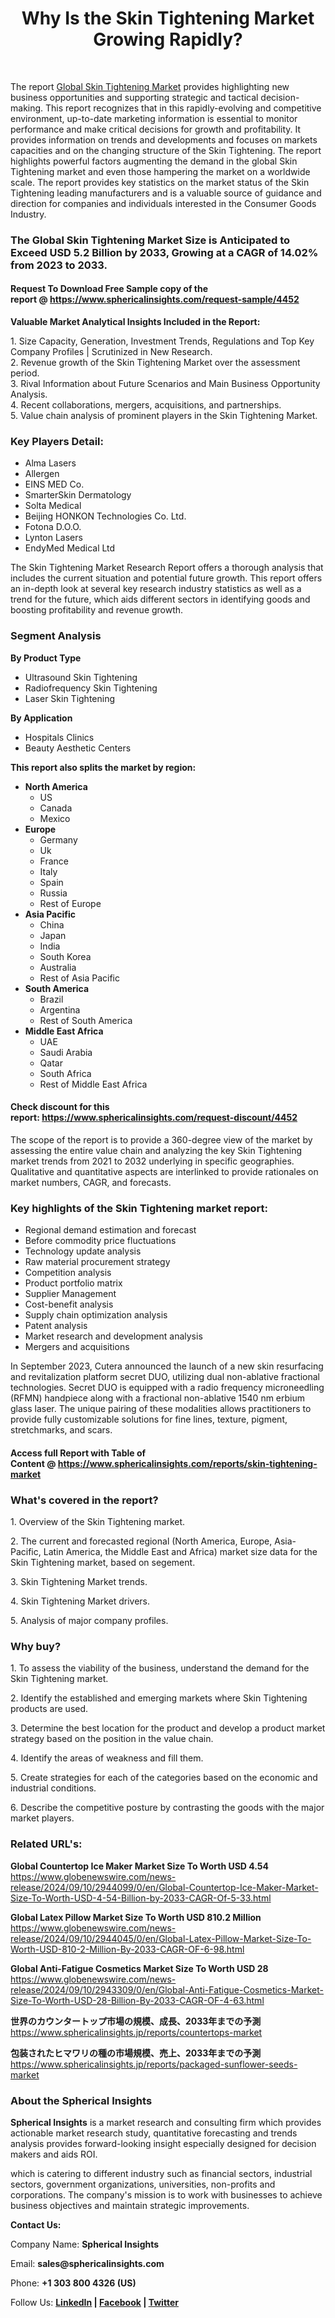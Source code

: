 <h1 style="text-align: center;">Why Is the Skin Tightening Market Growing Rapidly?</h1>
<p>&nbsp;</p>
<p>The report&nbsp;<a href="https://www.sphericalinsights.com/reports/skin-tightening-market" target="_blank" rel="noopener noreferrer">Global Skin Tightening Market</a>&nbsp;provides highlighting new business opportunities and supporting strategic and tactical decision-making. This report recognizes that in this rapidly-evolving and competitive environment, up-to-date marketing information is essential to monitor performance and make critical decisions for growth and profitability. It provides information on trends and developments and focuses on markets capacities and on the changing structure of the Skin Tightening. The report highlights powerful factors augmenting the demand in the global Skin Tightening market and even those hampering the market on a worldwide scale. The report provides key statistics on the market status of the Skin Tightening leading manufacturers and is a valuable source of guidance and direction for companies and individuals interested in the Consumer Goods Industry.</p>
<h3>The Global Skin Tightening Market Size is Anticipated to Exceed USD 5.2 Billion by 2033, Growing at a CAGR of 14.02% from 2023 to 2033.</h3>
<h4>Request To Download Free Sample copy of the report&nbsp;@&nbsp;<a href="https://www.sphericalinsights.com/request-sample/4452" target="_blank" rel="noopener noreferrer">https://www.sphericalinsights.com/request-sample/4452</a></h4>
<p><strong>Valuable Market Analytical Insights Included in the Report:</strong></p>
<p>1. Size Capacity, Generation, Investment Trends, Regulations and Top Key Company Profiles | Scrutinized in New Research.<br />2. Revenue growth of the Skin Tightening Market over the assessment period.<br />3. Rival Information about Future Scenarios and Main Business Opportunity Analysis.<br />4. Recent collaborations, mergers, acquisitions, and partnerships.<br />5. Value chain analysis of prominent players in the Skin Tightening Market.</p>
<h3><strong>Key Players Detail:</strong></h3>
<ul>
<li>Alma Lasers</li>
<li>Allergen</li>
<li>EINS MED Co.</li>
<li>SmarterSkin Dermatology</li>
<li>Solta Medical</li>
<li>Beijing HONKON Technologies Co. Ltd.</li>
<li>Fotona D.O.O.</li>
<li>Lynton Lasers</li>
<li>EndyMed Medical Ltd</li>
</ul>
<p>The Skin Tightening Market Research Report offers a thorough analysis that includes the current situation and potential future growth. This report offers an in-depth look at several key research industry statistics as well as a trend for the future, which aids different sectors in identifying goods and boosting profitability and revenue growth.</p>
<h3><strong>Segment Analysis</strong></h3>
<p><strong>By Product Type</strong></p>
<ul>
<li>Ultrasound Skin Tightening</li>
<li>Radiofrequency Skin Tightening</li>
<li>Laser Skin Tightening</li>
</ul>
<p><strong>By Application</strong></p>
<ul>
<li>Hospitals Clinics</li>
<li>Beauty Aesthetic Centers</li>
</ul>
<p><strong>This report also splits the market by region:</strong></p>
<ul>
<li><strong>North America</strong>
<ul>
<li>US</li>
<li>Canada</li>
<li>Mexico</li>
</ul>
</li>
<li><strong>Europe</strong>
<ul>
<li>Germany</li>
<li>Uk</li>
<li>France</li>
<li>Italy</li>
<li>Spain</li>
<li>Russia</li>
<li>Rest of Europe</li>
</ul>
</li>
<li><strong>Asia Pacific</strong>
<ul>
<li>China</li>
<li>Japan</li>
<li>India</li>
<li>South Korea</li>
<li>Australia</li>
<li>Rest of Asia Pacific</li>
</ul>
</li>
<li><strong>South America</strong>
<ul>
<li>Brazil</li>
<li>Argentina</li>
<li>Rest of South America</li>
</ul>
</li>
<li><strong>Middle East Africa</strong>
<ul>
<li>UAE</li>
<li>Saudi Arabia</li>
<li>Qatar</li>
<li>South Africa</li>
<li>Rest of Middle East Africa</li>
</ul>
</li>
</ul>
<h4>Check discount for this report:&nbsp;<a href="https://www.sphericalinsights.com/request-discount/4452" target="_blank" rel="noopener noreferrer">https://www.sphericalinsights.com/request-discount/4452</a></h4>
<p>The scope of the report is to provide a 360-degree view of the market by assessing the entire value chain and analyzing the key Skin Tightening market trends from 2021 to 2032 underlying in specific geographies. Qualitative and quantitative aspects are interlinked to provide rationales on market numbers, CAGR, and forecasts.</p>
<h3><strong>Key highlights of the Skin Tightening market report:</strong></h3>
<ul>
<li>Regional demand estimation and forecast</li>
<li>Before commodity price fluctuations</li>
<li>Technology update analysis</li>
<li>Raw material procurement strategy</li>
<li>Competition analysis</li>
<li>Product portfolio matrix</li>
<li>Supplier Management</li>
<li>Cost-benefit analysis</li>
<li>Supply chain optimization analysis</li>
<li>Patent analysis</li>
<li>Market research and development analysis</li>
<li>Mergers and acquisitions</li>
</ul>
<p>In September 2023, Cutera announced the launch of a new skin resurfacing and revitalization platform secret DUO, utilizing dual non-ablative fractional technologies. Secret DUO is equipped with a radio frequency microneedling (RFMN) handpiece along with a fractional non-ablative 1540 nm erbium glass laser. The unique pairing of these modalities allows practitioners to provide fully customizable solutions for fine lines, texture, pigment, stretchmarks, and scars.</p>
<h4>Access full Report with Table of Content&nbsp;@&nbsp;<a href="https://www.sphericalinsights.com/reports/skin-tightening-market" target="_blank" rel="noopener noreferrer">https://www.sphericalinsights.com/reports/skin-tightening-market</a></h4>
<h3><strong>What's covered in the report?</strong></h3>
<p>1. Overview of the Skin Tightening market.</p>
<p>2. The current and forecasted regional (North America, Europe, Asia-Pacific, Latin America, the Middle East and Africa) market size data for the Skin Tightening market, based on segement.</p>
<p>3. Skin Tightening Market trends.</p>
<p>4. Skin Tightening Market drivers.</p>
<p>5. Analysis of major company profiles.</p>
<h3><strong>Why buy?</strong></h3>
<p>1. To assess the viability of the business, understand the demand for the Skin Tightening market.</p>
<p>2. Identify the established and emerging markets where Skin Tightening products are used.</p>
<p>3. Determine the best location for the product and develop a product market strategy based on the position in the value chain.</p>
<p>4. Identify the areas of weakness and fill them.</p>
<p>5. Create strategies for each of the categories based on the economic and industrial conditions.</p>
<p>6. Describe the competitive posture by contrasting the goods with the major market players.</p>
<h3><strong>Related URL's:</strong></h3>
<p><strong>Global Countertop Ice Maker Market Size To Worth USD 4.54</strong><br /><a href="https://www.globenewswire.com/news-release/2024/09/10/2944099/0/en/Global-Countertop-Ice-Maker-Market-Size-To-Worth-USD-4-54-Billion-by-2033-CAGR-Of-5-33.html" rel="nofollow">https://www.globenewswire.com/news-release/2024/09/10/2944099/0/en/Global-Countertop-Ice-Maker-Market-Size-To-Worth-USD-4-54-Billion-by-2033-CAGR-Of-5-33.html</a>&nbsp;</p>
<p><strong>Global Latex Pillow Market Size To Worth USD 810.2 Million</strong><br /><a href="https://www.globenewswire.com/news-release/2024/09/10/2944045/0/en/Global-Latex-Pillow-Market-Size-To-Worth-USD-810-2-Million-By-2033-CAGR-OF-6-98.html" rel="nofollow">https://www.globenewswire.com/news-release/2024/09/10/2944045/0/en/Global-Latex-Pillow-Market-Size-To-Worth-USD-810-2-Million-By-2033-CAGR-OF-6-98.html</a>&nbsp;</p>
<p><strong>Global Anti-Fatigue Cosmetics Market Size To Worth USD 28</strong><br /><a href="https://www.globenewswire.com/news-release/2024/09/10/2943309/0/en/Global-Anti-Fatigue-Cosmetics-Market-Size-To-Worth-USD-28-Billion-By-2033-CAGR-OF-4-63.html" rel="nofollow">https://www.globenewswire.com/news-release/2024/09/10/2943309/0/en/Global-Anti-Fatigue-Cosmetics-Market-Size-To-Worth-USD-28-Billion-By-2033-CAGR-OF-4-63.html</a>&nbsp;</p>
<p><strong>世界のカウンタートップ市場の規模、成長、2033年までの予測</strong><br /><a href="https://www.sphericalinsights.jp/reports/countertops-market" rel="nofollow">https://www.sphericalinsights.jp/reports/countertops-market</a>&nbsp;</p>
<p><strong>包装されたヒマワリの種の市場規模、売上、2033年までの予測</strong><br /><a href="https://www.sphericalinsights.jp/reports/packaged-sunflower-seeds-market" rel="nofollow">https://www.sphericalinsights.jp/reports/packaged-sunflower-seeds-market</a>&nbsp;</p>
<h3><strong>About the Spherical Insights</strong></h3>
<p><strong>Spherical Insights</strong>&nbsp;is a market research and consulting firm which provides actionable market research study, quantitative forecasting and trends analysis provides forward-looking insight especially designed for decision makers and aids ROI.</p>
<p>which is catering to different industry such as financial sectors, industrial sectors, government organizations, universities, non-profits and corporations. The company's mission is to work with businesses to achieve business objectives and maintain strategic improvements.</p>
<p><strong>Contact Us:</strong></p>
<p>Company Name:&nbsp;<strong>Spherical Insights</strong></p>
<p>Email:&nbsp;<strong>sales@sphericalinsights.com</strong></p>
<p>Phone:&nbsp;<strong>+1 303 800 4326 (US)</strong></p>
<p>Follow Us:&nbsp;<strong><a href="https://www.linkedin.com/company/spherical-insight/" rel="nofollow"><u>LinkedIn</u></a>&nbsp;|&nbsp;<a href="https://www.facebook.com/sphericalinsights22" rel="nofollow"><u>Facebook</u></a>&nbsp;|&nbsp;<a href="https://twitter.com/SInsights_US" rel="nofollow"><u>Twitter</u></a></strong></p>

